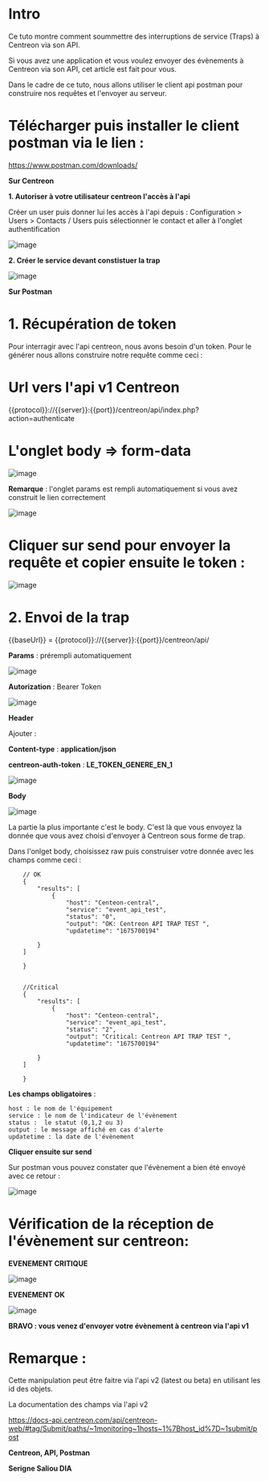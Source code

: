 # Intro

Ce tuto montre comment soummettre des interruptions de service (Traps) à Centreon via son API.

Si vous avez une application et vous voulez envoyer des évènements à Centreon via son API, cet article est fait pour vous.

Dans le cadre de ce tuto, nous allons utiliser le client api postman pour construire nos requêtes et l'envoyer au serveur.

# Télécharger puis installer le client postman via le lien :

https://www.postman.com/downloads/

**Sur Centreon** 

**1. Autoriser à votre utilisateur centreon l'accès à l'api**

Créer un user puis donner lui les accès à l'api depuis : Configuration  >  Users  >  Contacts / Users puis sélectionner le contact et aller à l'onglet authentification

![image](https://user-images.githubusercontent.com/61230711/217044167-457f07b4-0b16-4f55-84f6-368c8109305a.png)

**2. Créer le service devant constistuer la trap**

![image](https://user-images.githubusercontent.com/61230711/217050526-833ba13b-3675-457d-9425-13322c237cba.png)


**Sur Postman**

# 1. Récupération de token

Pour interragir avec l'api centreon, nous avons besoin d'un token. Pour le générer nous allons construire notre requête comme ceci :

# Url vers l'api v1 Centreon

{{protocol}}://{{server}}:{{port}}/centreon/api/index.php?action=authenticate

# L'onglet body => form-data

![image](https://user-images.githubusercontent.com/61230711/217046507-00af0be8-83a0-4d8d-9565-5519e40446a2.png)

**Remarque** : l'onglet params est rempli automatiquement si vous avez construit le lien correctement

![image](https://user-images.githubusercontent.com/61230711/217046738-7c7bda90-50ed-4eba-b497-fc12cbb5538f.png)

# Cliquer sur send pour envoyer la requête et copier ensuite le token :

![image](https://user-images.githubusercontent.com/61230711/217048220-cf0bf853-bec9-473b-9dc4-c967d4bed118.png)


# 2. Envoi de la trap

{{baseUrl}} = {{protocol}}://{{server}}:{{port}}/centreon/api/

**Params** : prérempli automatiquement

![image](https://user-images.githubusercontent.com/61230711/217051536-75db2878-2aa3-47f5-80b9-7647e18cfeec.png)

**Autorization** : Bearer Token

![image](https://user-images.githubusercontent.com/61230711/217051754-73bdec55-6c23-4795-9941-5d2f67fc861e.png)


**Header**

Ajouter :

**Content-type** : **application/json**

**centreon-auth-token** : **LE_TOKEN_GENERE_EN_1**

![image](https://user-images.githubusercontent.com/61230711/217052066-748ab7db-6016-4f9d-bdcc-12aa57982265.png)


**Body**

![image](https://user-images.githubusercontent.com/61230711/217050912-3dda5389-5e43-4e92-b340-ecd9578d1083.png)


La partie la plus importante c'est le body. C'est là que vous envoyez la donnée que vous avez choisi d'envoyer à Centreon sous forme de trap.

Dans l'onlget body, choisissez raw puis construiser votre donnée avec les champs comme ceci :


        // OK
        {
            "results": [
                {
                    "host": "Centeon-central",
                    "service": "event_api_test",
                    "status": "0",
                    "output": "OK: Centreon API TRAP TEST ",
                    "updatetime": "1675700194"

            }
        ]

        }


        //Critical
        {
            "results": [
                {
                    "host": "Centeon-central",
                    "service": "event_api_test",
                    "status": "2",
                    "output": "Critical: Centreon API TRAP TEST ",
                    "updatetime": "1675700194"

            }
        ]

        }


**Les champs obligatoires** : 

    host : le nom de l'équipement
    service : le nom de l'indicateur de l'évènement
    status :  le statut (0,1,2 ou 3)
    output : le message affiché en cas d'alerte
    updatetime : la date de l'évènement
    
**Cliquer ensuite sur send**

Sur postman vous pouvez constater que l'évènement a bien été envoyé avec ce retour :


![image](https://user-images.githubusercontent.com/61230711/217054947-83c9f038-3e19-453b-a62c-29f59b8456b8.png)


# Vérification de la réception de l'évènement sur centreon:

**EVENEMENT CRITIQUE**

![image](https://user-images.githubusercontent.com/61230711/217054839-47f499b8-51ca-40c0-b018-97c2a50776d3.png)

**EVENEMENT OK**

![image](https://user-images.githubusercontent.com/61230711/217055232-0c63181f-e38d-4e36-a943-652dc7fcc296.png)



**BRAVO : vous venez d'envoyer votre évènement à centreon via l'api v1**

# Remarque :
 
 Cette manipulation peut être faitre via l'api v2 (latest ou beta) en utilisant les id des objets. 
 
 La documentation des champs via l'api v2
 
 https://docs-api.centreon.com/api/centreon-web/#tag/Submit/paths/~1monitoring~1hosts~1%7Bhost_id%7D~1submit/post



**Centreon, API, Postman**

**Serigne Saliou DIA**

